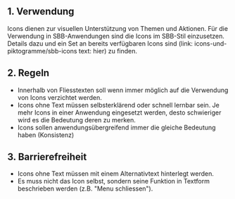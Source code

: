 ## 1. Verwendung
Icons dienen zur visuellen Unterstützung von Themen und Aktionen. Für die Verwendung in SBB-Anwendungen sind die Icons im SBB-Stil einzusetzen. Details dazu und ein Set an bereits verfügbaren Icons sind (link: icons-und-piktogramme/sbb-icons text: hier) zu finden.

## 2. Regeln
*   Innerhalb von Fliesstexten soll wenn immer möglich auf die Verwendung von Icons verzichtet werden.
*   Icons ohne Text müssen selbsterklärend oder schnell lernbar sein. Je mehr Icons in einer Anwendung eingesetzt werden, desto schwieriger wird es die Bedeutung deren zu merken.
*   Icons sollen anwendungsübergreifend immer die gleiche Bedeutung haben (Konsistenz)

## 3. Barrierefreiheit
* Icons ohne Text müssen mit einem Alternativtext hinterlegt werden.
* Es muss nicht das Icon selbst, sondern seine Funktion in Textform beschrieben werden (z.B. "Menu schliessen").